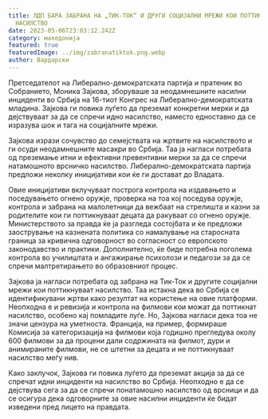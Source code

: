 ```yaml
---
title: ЛДП БАРА ЗАБРАНА НА „ТИК-ТОК“ И ДРУГИ СОЦИЈАЛНИ МРЕЖИ КОИ ПОТТИКНУВААТ
  НАСИЛСТВО
date: 2023-05-06T23:03:12.242Z
category: македонија
featured: true
featuredImage: ../img/zabranatiktok.png.webp
author: Вардарски
---
```


Претседателот на Либерално-демократската партија и пратеник во Собранието, Моника Зајкова, зборуваше за неодамнешните насилни инциденти во Србија на 16-тиот Конгрес на Либерално-демократската младина. Зајкова ги повика луѓето да преземат конкретни мерки и да дејствуваат за да се спречи идно насилство, наместо едноставно да се изразува шок и тага на социјалните мрежи.

Зајкова изрази сочувство до семејствата на жртвите на насилството и ги осуди неодамнешните масакри во Србија. Таа ја нагласи потребата од преземање итни и ефективни превентивни мерки за да се спречи натамошното врсничко насилство. Либерално-демократската партија предложи неколку иницијативи кои ќе ги достават до Владата.

Овие иницијативи вклучуваат построга контрола на издавањето и поседувањето огнено оружје, проверка на тоа кој поседува оружје, контрола и забрана на малолетници да вежбаат на стрелишта и казни за родителите кои ги поттикнуваат децата да ракуваат со огнено оружје. Министерството за правда ќе ја разгледа состојбата и ќе предложи заострување на казнената политика со намалување на старосната граница за кривична одговорност во согласност со европското законодавство и практики. Дополнително, ќе биде потребна поголема контрола во училиштата и ангажирање психолози и педагози за да се спречи малтретирањето во образовниот процес.

Зајкова ја нагласи потребата од забрана на Тик-Ток и другите социјални мрежи кои поттикнуваат насилство. Таа истакна дека во Србија се идентификувани жртви како резултат на користење на овие платформи. Неопходна е и ревизија и контрола на филмови кои можат да поттикнат насилство, особено кај помладите луѓе. Но, Зајкова нагласи дека тоа не значи цензура на уметноста. Франција, на пример, формираше Комисија за категоризација на филмови која годишно прегледува околу 600 филмови за да процени дали содржината на филмот, дури и анимираните филмови, не се штетни за децата и не поттикнуваат насилство меѓу нив.

Како заклучок, Зајкова ги повика луѓето да преземат акција за да се спречат идни инциденти на насилство во Србија. Неопходно е да се дејствува сега за да се спречи понатамошно насилство од врсници и да се осигура дека одговорните за овие насилни инциденти ќе бидат изведени пред лицето на правдата.
